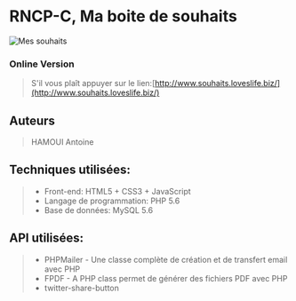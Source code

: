 # RNCP-C, Ma boite de souhaits

![Mes souhaits](https://github.com/yvan-sraka/EVAL-RNCP-C/blob/master/images/Magic-Lamp.png)

### Online Version
>S'il vous plaît appuyer sur le lien:[http://www.souhaits.loveslife.biz/](http://www.souhaits.loveslife.biz/)

## Auteurs

> HAMOUI Antoine

## Techniques utilisées:
>- Front-end: HTML5 + CSS3 + JavaScript
>- Langage de programmation: PHP 5.6
>- Base de données: MySQL 5.6

## API utilisées:
>- PHPMailer - Une classe complète de création et de transfert email avec PHP
>- FPDF - A PHP class permet de générer des fichiers PDF avec PHP
>- twitter-share-button
